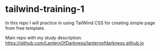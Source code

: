 # tailwind-training-1

In this repo I will practice in using TailWind CSS for creating simple page from free template.

Main repo with my study description:
https://github.com/LanternOfDarkness/lanternofdarkness.github.io
